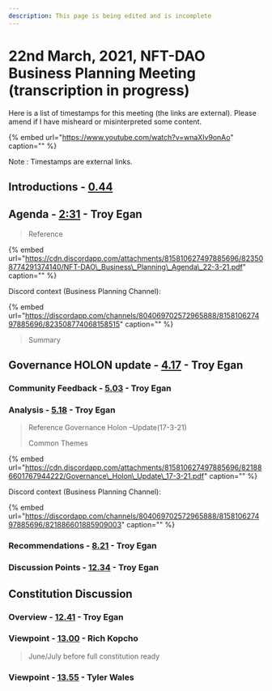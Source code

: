 ```yaml
---
description: This page is being edited and is incomplete
---
```


# 22nd March, 2021, NFT-DAO Business Planning Meeting \(transcription in progress\)

Here is a list of timestamps for this meeting \(the links are external\). Please amend if I have misheard or misinterpreted some content.

{% embed url="https://www.youtube.com/watch?v=wnaXlv9onAo" caption="" %}

Note : Timestamps are external links.

## Introductions - [0.44](https://youtu.be/wnaXlv9onAo?t=44)

## Agenda - [2:31](https://youtu.be/wnaXlv9onAo?t=151) - Troy Egan

> Reference

{% embed url="https://cdn.discordapp.com/attachments/815810627497885696/823508774291374140/NFT-DAO\_Business\_Planning\_Agenda\_22-3-21.pdf" caption="" %}

Discord context \(Business Planning Channel\):

{% embed url="https://discordapp.com/channels/804069702572965888/815810627497885696/823508774068158515" caption="" %}

> Summary

## Governance HOLON update - [4.17](https://youtu.be/wnaXlv9onAo?t=257) - Troy Egan

### Community Feedback - [5.03](https://youtu.be/wnaXlv9onAo?t=303) - Troy Egan

### Analysis - [5.18](https://youtu.be/wnaXlv9onAo?t=318) - Troy Egan

> Reference Governance Holon –Update\(17-3-21\)
>
> Common Themes

{% embed url="https://cdn.discordapp.com/attachments/815810627497885696/821886601767944222/Governance\_Holon\_Update\_17-3-21.pdf" caption="" %}

Discord context \(Business Planning Channel\):

{% embed url="https://discordapp.com/channels/804069702572965888/815810627497885696/821886601885909003" caption="" %}

### Recommendations - [8.21](https://youtu.be/wnaXlv9onAo?t=501) - Troy Egan

### Discussion Points - [12.34](https://youtu.be/wnaXlv9onAo?t=754) - Troy Egan

## Constitution Discussion

### Overview - [12.41](https://youtu.be/wnaXlv9onAo?t=761) - Troy Egan

### Viewpoint - [13.00](https://youtu.be/wnaXlv9onAo?t=780) - Rich Kopcho
> June/July before full constitution ready

### Viewpoint  - [13.55](https://youtu.be/wnaXlv9onAo?t=835) - Tyler Wales


